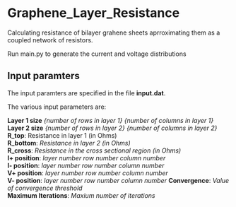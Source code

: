 # Graphene_Layer_Resistance
Calculating resistance of bilayer grahene sheets aprroximating them as a coupled network of resistors.

Run main.py to generate the current and voltage distributions

## Input paramters
The input paramters are specified in the file **input.dat**.

The various input parameters are:

**Layer 1 size**  *{number of rows in layer 1}*   *{number of columns in layer 1}*   
**Layer 2 size**  *{number of rows in layer 2}*   *{number of columns in layer 2}*   
**R_top**: Resistance in layer 1 (in Ohms)  
**R_bottom**:              *Resistance in layer 2 (in Ohms)*  
**R_cross**:               *Resistance in the cross sectional region (in Ohms)*   
**I+ position**:           *layer number* *row number* *column number*  
**I- position**:           *layer number* *row number* *column number*  
**V+ position**:           *layer number* *row number* *column number*  
**V- position**:           *layer number* *row number* *column number* 
**Convergence**:           *Value of convergence threshold*  
**Maximum Iterations**:    *Maxium number of iterations*  

